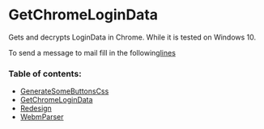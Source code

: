 # GetChromeLoginData
Gets and decrypts LoginData in Chrome.
While it is tested on Windows 10.

To send a message to mail fill in the following[lines](https://github.com/Skevary/SomeScriptsEtc/blob/master/GetChromeLoginData/src/main/java/Main.java#L65)

### Table of contents:
- [GenerateSomeButtonsCss](https://github.com/Skevary/SomeScriptsEtc/tree/master/GenerateSomeButtonsCss)
- [GetChromeLoginData](https://github.com/Skevary/SomeScriptsEtc/tree/master/GetChromeLoginData)
- [Redesign](https://github.com/Skevary/SomeScriptsEtc/tree/master/Redesign)
- [WebmParser](https://github.com/Skevary/SomeScriptsEtc/tree/master/WebmParser)
